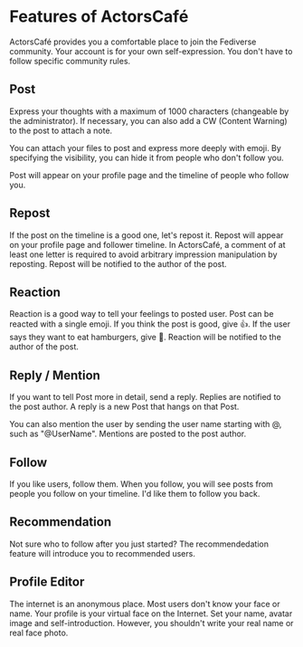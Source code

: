 # Features of ActorsCafé

ActorsCafé provides you a comfortable place to join the Fediverse community. Your account is for your own self-expression. You don't have to follow specific community rules.

## Post

Express your thoughts with a maximum of 1000 characters (changeable by the administrator). If necessary, you can also add a CW (Content Warning) to the post to attach a note.

You can attach your files to post and express more deeply with emoji. By specifying the visibility, you can hide it from people who don't follow you.

Post will appear on your profile page and the timeline of people who follow you.

## Repost

If the post on the timeline is a good one, let's repost it. Repost will appear on your profile page and follower timeline. In ActorsCafé, a comment of at least one letter is required to avoid arbitrary impression manipulation by reposting. Repost will be notified to the author of the post.

## Reaction

Reaction is a good way to tell your feelings to posted user. Post can be reacted with a single emoji. If you think the post is good, give 👍. If the user says they want to eat hamburgers, give 🍔. Reaction will be notified to the author of the post.

## Reply / Mention

If you want to tell Post more in detail, send a reply. Replies are notified to the post author. A reply is a new Post that hangs on that Post.

You can also mention the user by sending the user name starting with @, such as "@UserName". Mentions are posted to the post author.

## Follow

If you like users, follow them. When you follow, you will see posts from people you follow on your timeline. I'd like them to follow you back.

## Recommendation

Not sure who to follow after you just started? The recommendedation feature will introduce you to recommended users.

## Profile Editor

The internet is an anonymous place. Most users don't know your face or name. Your profile is your virtual face on the Internet. Set your name, avatar image and self-introduction. However, you shouldn't write your real name or real face photo.